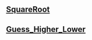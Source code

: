 ## [SquareRoot](https://leetcode.com/problems/sqrtx/submissions/1746865079/)

## [Guess_Higher_Lower](https://leetcode.com/problems/guess-number-higher-or-lower/description/)